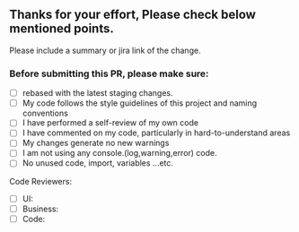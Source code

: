 ## Thanks for your effort, Please check below mentioned points.

Please include a summary or jira link of the change.

### Before submitting this PR, please make sure:

- [ ] rebased with the latest staging changes.
- [ ] My code follows the style guidelines of this project and naming conventions
- [ ] I have performed a self-review of my own code
- [ ] I have commented on my code, particularly in hard-to-understand areas
- [ ] My changes generate no new warnings
- [ ] I am not using any console.(log,warning,error) code.
- [ ] No unused code, import, variables ...etc.

Code Reviewers:

- [ ] UI:
- [ ] Business:
- [ ] Code:
